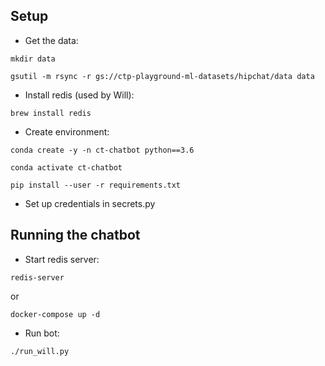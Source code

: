 ## Setup

* Get the data:

`mkdir data`

`gsutil -m rsync -r gs://ctp-playground-ml-datasets/hipchat/data data`

* Install redis (used by Will):

`brew install redis`

* Create environment:

`conda create -y -n ct-chatbot python==3.6`

`conda activate ct-chatbot`

`pip install --user -r requirements.txt`

* Set up credentials in secrets.py

## Running the chatbot

* Start redis server:

`redis-server`

or

`docker-compose up -d`

* Run bot:

`./run_will.py`

